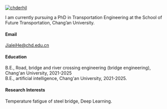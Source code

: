 

[![chderhjl](https://img.shields.io/badge/chderhjl-github-blue?logo=github)](https://github.com/chderhjl)

I am currently pursuing a PhD in Transportation Engineering at the School of Future Transportation, Chang’an University.

#### Email
JialeiHe@chd.edu.cn

#### Education
B.E., Road, bridge and river crossing engineering (bridge engineering), Chang'an University, 2021-2025\
B.E., artificial intelligence, Chang'an University, 2021-2025.

#### Research Interests
Temperature fatigue of steel bridge, Deep Learning.

